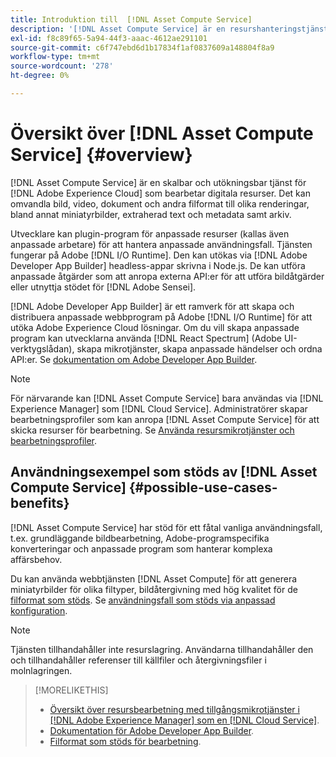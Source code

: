 ```yaml
---
title: Introduktion till  [!DNL Asset Compute Service]
description: '[!DNL Asset Compute Service] är en resurshanteringstjänst i molnet som minskar komplexiteten och förbättrar skalbarheten.'
exl-id: f8c89f65-5a94-44f3-aaac-4612ae291101
source-git-commit: c6f747ebd6d1b17834f1af0837609a148804f8a9
workflow-type: tm+mt
source-wordcount: '278'
ht-degree: 0%

---
```


# Översikt över [!DNL Asset Compute Service] {#overview}

[!DNL Asset Compute Service] är en skalbar och utökningsbar tjänst för [!DNL Adobe Experience Cloud] som bearbetar digitala resurser. Det kan omvandla bild, video, dokument och andra filformat till olika renderingar, bland annat miniatyrbilder, extraherad text och metadata samt arkiv.

Utvecklare kan plugin-program för anpassade resurser (kallas även anpassade arbetare) för att hantera anpassade användningsfall. Tjänsten fungerar på Adobe [!DNL I/O Runtime]. Den kan utökas via [!DNL Adobe Developer App Builder] headless-appar skrivna i Node.js. De kan utföra anpassade åtgärder som att anropa externa API:er för att utföra bildåtgärder eller utnyttja stödet för [!DNL Adobe Sensei].

[!DNL Adobe Developer App Builder] är ett ramverk för att skapa och distribuera anpassade webbprogram på Adobe [!DNL I/O Runtime] för att utöka Adobe Experience Cloud lösningar. Om du vill skapa anpassade program kan utvecklarna använda [!DNL React Spectrum] (Adobe UI-verktygslådan), skapa mikrotjänster, skapa anpassade händelser och ordna API:er. Se [dokumentation om Adobe Developer App Builder](https://developer.adobe.com/app-builder/docs/overview/).

>[!NOTE]
>
>För närvarande kan [!DNL Asset Compute Service] bara användas via [!DNL Experience Manager] som [!DNL Cloud Service]. Administratörer skapar bearbetningsprofiler som kan anropa [!DNL Asset Compute Service] för att skicka resurser för bearbetning. Se [Använda resursmikrotjänster och bearbetningsprofiler](https://experienceleague.adobe.com/sv/docs/experience-manager-cloud-service/content/assets/manage/asset-microservices-configure-and-use).

## Användningsexempel som stöds av [!DNL Asset Compute Service] {#possible-use-cases-benefits}

[!DNL Asset Compute Service] har stöd för ett fåtal vanliga användningsfall, t.ex. grundläggande bildbearbetning, Adobe-programspecifika konverteringar och anpassade program som hanterar komplexa affärsbehov.

Du kan använda webbtjänsten [!DNL Asset Compute] för att generera miniatyrbilder för olika filtyper, bildåtergivning med hög kvalitet för de [filformat som stöds](https://experienceleague.adobe.com/sv/docs/experience-manager-cloud-service/content/assets/file-format-support). Se [användningsfall som stöds via anpassad konfiguration](https://experienceleague.adobe.com/sv/docs/experience-manager-cloud-service/content/assets/manage/asset-microservices-configure-and-use).

>[!NOTE]
>
>Tjänsten tillhandahåller inte resurslagring. Användarna tillhandahåller den och tillhandahåller referenser till källfiler och återgivningsfiler i molnlagringen.

<!-- TBD: Should this be mentioned in the docs?

|Asset Compute Service does not do this|Expectations from implementing client|
|---|---|
| Binary uploads or API-based asset ingestion. | Use other methods to ingest assets. |
| Store binaries or any persisted data across processing requests.| Each request is independent so treat it as a standalone request by sharing binary and processing instructions. |
| Store any configurations such as processing rules or settings for a user or an organization's account. | Add processing request to each request/instruction. |
| Direct event handling of asset creation events from storage systems and processing completed notifications, and errors. | Use [!DNL Adobe I/O] Events and other methods. |

-->

>[!MORELIKETHIS]
>
>* [Översikt över resursbearbetning med tillgångsmikrotjänster i [!DNL Adobe Experience Manager] som en [!DNL Cloud Service]](https://experienceleague.adobe.com/sv/docs/experience-manager-cloud-service/content/assets/asset-microservices-overview).
>* [Dokumentation för Adobe Developer App Builder](https://developer.adobe.com/app-builder/docs/overview).
>* [Filformat som stöds för bearbetning](https://experienceleague.adobe.com/sv/docs/experience-manager-cloud-service/content/assets/file-format-support).

<!-- **TBD:**
* Clarify the service can only be used within AEM as Cloud Service. The docs provided as context for custom application developers. Not to be used as a standalone service.
  ** and API as that plays a role in custom applications (accepting standard params, invoking Nui itself in the future, etc. (this is an outlook))

* link to aem as cloud service docs on asset ingestion and customization with processing profiles.
-->
